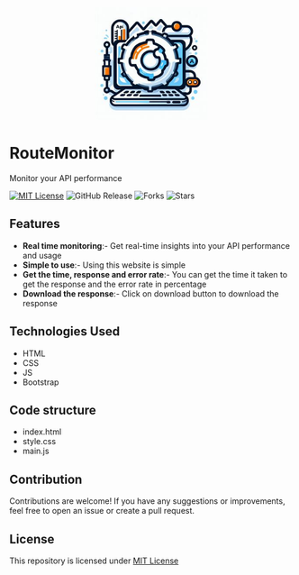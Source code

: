 <p align="center">
  <img src="logo.jpg" height="200" width="200">
</p>

# RouteMonitor
Monitor your API performance

[![MIT License](https://img.shields.io/badge/License-MIT-green.svg)](https://github.com/Harshit2012/RouteMonitor?tab=MIT-1-ov-file#readme)
![GitHub Release](https://img.shields.io/github/v/release/harshit2012/RouteMonitor)
![Forks](https://img.shields.io/github/forks/harshit2012/RouteMonitor)
![Stars](https://img.shields.io/github/stars/harshit2012/RouteMonitor)

## Features
- **Real time monitoring**:- Get real-time insights into your API performance and usage
- **Simple to use**:- Using this website is simple
- **Get the time, response and error rate**:- You can get the time it taken to get the response and the error rate in percentage
- **Download the response**:- Click on download button to download the response

## Technologies Used
- HTML
- CSS
- JS
- Bootstrap

## Code structure
- index.html
- style.css
- main.js

## Contribution
Contributions are welcome! If you have any suggestions or improvements, feel free to open an issue or create a pull request.

## License
This repository is licensed under [MIT License](https://github.com/Harshit2012/RouteMonitor#MIT-1-ov-file)

